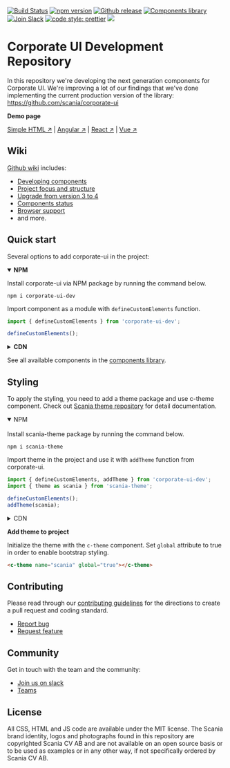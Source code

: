 [![Build Status](https://travis-ci.com/scania/corporate-ui-dev.svg?branch=master)](https://travis-ci.com/scania/corporate-ui-dev)
[![npm version](http://img.shields.io/npm/v/corporate-ui-dev.svg?style=flat&color=1081C2)](https://npmjs.org/package/corporate-ui-dev)
[![Github release](https://img.shields.io/github/v/tag/scania/corporate-ui-dev.svg?label=release&color=1081C2)](https://github.com/scania/corporate-ui-dev/releases)
[![Components library](https://img.shields.io/badge/Components%20library-master-f4871a.svg)](https://scania.github.io/corporate-ui-site/info/corporateui)
[![Join Slack](https://img.shields.io/badge/slack-join-%23dd3072.svg)](https://join.slack.com/t/corporate-ui/shared_invite/enQtNTI4NzMzOTQ3NTg4LTI1OGNhZGE2OTY0NzUwYzExMTJmMTQ2NjcxOTdkMjc0NDhlM2JlYTEyODY2ODJjYzUxNmYxNzhhMTQ5MDhmOWQ)
[![code style: prettier](https://img.shields.io/badge/code_style-prettier-ff69b4.svg?style=flat-square)](https://github.com/prettier/prettier)
![](https://img.shields.io/github/license/scania/corporate-ui-dev.svg?style=flat)

# Corporate UI Development Repository

In this repository we're developing the next generation components for Corporate UI. We're improving a lot of our findings that we've done implementing the current production version of the library: https://github.com/scania/corporate-ui

**Demo page**

[Simple HTML ↗](https://codepen.io/corporate-ui/pen/OYmqpr) | [Angular ↗](https://github.com/scania/corporate-ui-angular) | [React ↗](https://github.com/scania/corporate-ui-react) | [Vue ↗](https://github.com/scania/corporate-ui-vue)


## Wiki

[Github wiki](https://github.com/scania/corporate-ui-dev/wiki) includes: 
- [Developing components](https://github.com/scania/corporate-ui-dev/wiki/Developing-components)
- [Project focus and structure](https://github.com/scania/corporate-ui-dev/wiki/Project-focus-and-structure)
- [Upgrade from version 3 to 4](https://github.com/scania/corporate-ui-dev/wiki/Upgrade-from-version-3.x-to-4.x)
- [Components status](https://github.com/scania/corporate-ui-dev/wiki/Component-status)
- [Browser support](https://github.com/scania/corporate-ui-dev/wiki/Browser-Support)
- and more. 


## Quick start

Several options to add corporate-ui in the project: 
<details open>
<summary><strong>NPM</strong></summary>
   
   Install corporate-ui via NPM package by running the command below.

   ```
   npm i corporate-ui-dev
   ```

   Import component as a module with `defineCustomElements` function.

   ```js
   import { defineCustomElements } from 'corporate-ui-dev';

   defineCustomElements();
   ```
</details>
  
<details>
<summary><strong>CDN</strong></summary>
   
   Add link to the script by adding the following to the `<head></head>`
   
   **SUBJECT TO CHANGE!**
   
   ```
   <script src="https://static.scania.com/build/global/4.x/corporate-ui/corporate-ui.js"></script>
   ```
   Replace `x` with [available releases](https://github.com/scania/corporate-ui-dev/releases).
</details>   

See all available components in the [components library]().
   

## Styling

To apply the styling, you need to add a theme package and use c-theme component. Check out [Scania theme repository](https://github.com/scania/scania-theme/) for detail documentation.

<details open>
   <summary>
      NPM
   </summary>
   <br/>
   Install scania-theme package by running the command below.
   
   ```shell
   npm i scania-theme
   ```
   
   Import theme in the project and use it with `addTheme` function from corporate-ui.
   ```js
   import { defineCustomElements, addTheme } from 'corporate-ui-dev'; 
   import { theme as scania } from 'scania-theme'; 

   defineCustomElements(); 
   addTheme(scania);
   ```
   
</details>

<details>
   <summary>
      CDN
   </summary>
   <br/>
   
   Make sure to include scania-theme script BEFORE the corporate-ui script.
   
   ```html
   <script src="https://static.scania.com/build/global/themes/scania/1.x/scania-theme.js"></script>
   <script src="https://static.scania.com/build/global/4.x/corporate-ui/corporate-ui.js"></script>
   ```
   
</details>

**Add theme to project**

   Initialize the theme with the `c-theme` component. Set `global` attribute to true in order to enable bootstrap styling.
   
   ```html
   <c-theme name="scania" global="true"></c-theme>
   ```

## Contributing

Please read through our [contributing guidelines](https://github.com/scania/corporate-ui-dev/blob/master/CONTRIBUTING.md) for the directions to create a pull request and coding standard.

- [Report bug](https://github.com/scania/corporate-ui-dev/issues/new/choose)
- [Request feature](https://github.com/scania/corporate-ui-dev/issues/new?assignees=&labels=Feature&template=feature_request.md&title=Feature+-+%22title+text%22)

## Community

Get in touch with the team and the community:
- [Join us on slack](https://join.slack.com/t/corporate-ui/shared_invite/enQtNTI4NzMzOTQ3NTg4LTI1OGNhZGE2OTY0NzUwYzExMTJmMTQ2NjcxOTdkMjc0NDhlM2JlYTEyODY2ODJjYzUxNmYxNzhhMTQ5MDhmOWQ)
- [Teams](https://teams.microsoft.com/l/team/19%3a1257007a64d44c64954acca27a9d4b46%40thread.skype/conversations?groupId=79f9bfeb-73e2-424d-9477-b236191ece5e&tenantId=3bc062e4-ac9d-4c17-b4dd-3aad637ff1ac)


## License

All CSS, HTML and JS code are available under the MIT license. The Scania brand identity, logos and photographs found in this repository are copyrighted Scania CV AB and are not available on an open source basis or to be used as examples or in any other way, if not specifically ordered by Scania CV AB.
